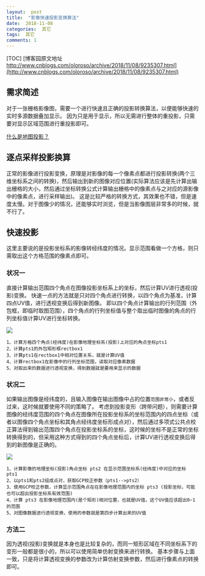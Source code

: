 ```yaml
---
layout:  post
title:  "影像快速投影变换算法"
date:  2018-11-08
categories:  其它
tags:  其它
comments: 1
---
```

[TOC]
[博客园原文地址 http://www.cnblogs.com/oloroso/archive/2018/11/08/9235307.html](http://www.cnblogs.com/oloroso/archive/2018/11/08/9235307.html)



## 需求简述
对于一张栅格影像图，需要一个进行快速且正确的投影转换算法，以便能够快速的实时多源数据叠加显示。
因为只是用于显示，所以无需进行整体的重投影，只需要对显示区域范围进行重投影即可。

[什么是地图投影？](http://desktop.arcgis.com/zh-cn/arcmap/10.3/guide-books/map-projections/what-are-map-projections.htm)

## 逐点采样投影换算
正常的影像进行投影变换，原理是对影像的每一个像素点都进行投影转换(两个三维坐标系之间的转换)，然后输出到新的图像对应位置(实际算法应该是先计算出输出栅格的大小，然后通过坐标转换公式计算输出栅格中的像素点与之对应的源影像中的像素点，进行采样输出)。
这是比较严格的转换方式，其效果也不错，但是速度太慢。对于图像少的情况，还能够实时浏览，但是当影像图层非常多的时候，就不行了。

## 快速投影
这里主要说的是投影坐标系的影像转经纬度的情况。显示范围看做一个方格，则只需取出这个方格范围的像素点即可。


### 状况一
直接计算输出范围四个角点在图像投影坐标系上的坐标，然后计算UV进行透视(投影)变换。
快速一点的方法就是只对四个角点进行转换，以四个角点为基准，计算四点UV值，进行透视变换后得到新图像。
即以四个角点计算输出的行列范围（外包框，即临时取图范围），四个角点的行列坐标值与整个取出临时图像的角点的行列坐标值计算UV进行坐标转换。

![](https://img2018.cnblogs.com/blog/693958/201811/693958-20181108143952672-1026480059.png)

```
1、计算方格四个角点(经纬度)在影像地理坐标系(投影)上对应的角点坐标pts1
2、计算pts1的外包矩形框rectbox1
3、计算pts1在rectbox1中相对位置关系，就是计算UV值
4、计算rectbox1在影像中的行列坐标范围，读取对应像素数据
5、对取出来的数据进行透视变换，得到数据就是要用来显示的数据
```

### 状况二
如果输出图像是经纬度的，且输入图像在输出图像中占的位置`范围非常小`，或者反过来，这时候就要使用不同的策略了。
考虑到投影变形（跨带问题），则需要计算图像的经纬度范围的四个角点在图像所在投影坐标系的坐标范围内的四点坐标（或者以图像四个角点坐标和其角点经纬度坐标形成点对），然后通过多项式公共点校正算法得到输出范围四个角点在投影坐标系的坐标，这时候的坐标不是正常的坐标转换得到的，但采用这种方式得到的四个角点坐标后，计算UV进行透视变换后得到的新图像是正确的。

![](https://img2018.cnblogs.com/blog/693958/201811/693958-20181108145009163-1268237282.png)

```
1、计算影像的地理坐标(投影)角点坐标 pts2 在显示范围坐标系(经纬度)中对应的坐标 pts1
2、以pts1和pts2组成点对，获取GCP校正参数（pts1-->pts2）
3、使用GCP校正参数，计算显示范围角点在在影像地理范围内的坐标 pts3 (投影坐标，可能也可以超出投影坐标系有效范围)
4、计算 pts3 在影像地理范围内(是个矩形)相对位置，也就是UV值，这个UV值应该超出0~1的范围
5、对图像数据进行透视变换，使用的参数就是第四步计算出来的UV值
```

### 方法二
因为透视(投影)变换就是本身也是比较复杂的，而同一矩形区域在不同坐标系下的变形一般都是很小的，所以可以使用简单仿射变换来进行转换。
基本步骤与上面一致，只是将计算透视变换的参数改为计算仿射变换参数，然后进行像素点的转换即可。